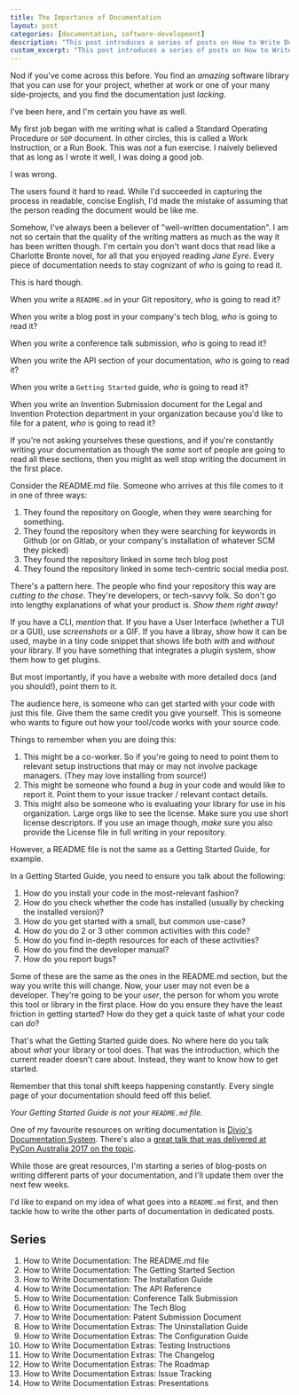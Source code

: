 ```yaml
---
title: The Importance of Documentation
layout: post
categories: [documentation, software-development]
description: "This post introduces a series of posts on How to Write Documentation."
custom_excerpt: "This post introduces a series of posts on How to Write Documentation."
---
```


Nod if you've come across this before. You find an *amazing* software library
that you can use for your project, whether at work or one of your many
side-projects, and you find the documentation just *lacking*.

I've been here, and I'm certain you have as well.

My first job began with me writing what is called a Standard Operating
Procedure or `SOP` document. In other circles, this is called a Work
Instruction, or a Run Book. This was *not* a fun exercise. I naively believed
that as long as I wrote it well, I was doing a good job.

I was wrong.

The users found it hard to read. While I'd succeeded in capturing the process in
readable, concise English, I'd made the mistake of assuming that the person
reading the document would be like me.

Somehow, I've always been a believer of "well-written documentation". I am not
so certain that the quality of the writing matters as much as the way it has
been written though. I'm certain you don't want docs that read like a Charlotte
Bronte novel, for all that you enjoyed reading *Jane Eyre*.  Every piece of
documentation needs to stay cognizant of *who* is going to read it.

This is hard though.

When you write a `README.md` in your Git repository, *who* is going to read it?

When you write a blog post in your company's tech blog, *who* is going to read
it?

When you write a conference talk submission, *who* is going to read it?

When you write the API section of your documentation, *who* is going to read
it?

When you write a `Getting Started` guide, *who* is going to read it?

When you write an Invention Submission document for the Legal and Invention
Protection department in your organization because you'd like to file for a
patent, *who* is going to read it?

If you're not asking yourselves these questions, and if you're constantly
writing your documentation as though the *same* sort of people are going to
read all these sections, then you might as well stop writing the document in
the first place.

Consider the README.md file. Someone who arrives at this file comes to it in
one of three ways:

1. They found the repository on Google, when they were searching for something.
2. They found the repository when they were searching for keywords in Github
   (or on Gitlab, or your company's installation of whatever SCM they picked)
3. They found the repository linked in some tech blog post
4. They found the repository linked in some tech-centric social media post.

There's a pattern here. The people who find your repository this way are
*cutting to the chase*. They're developers, or tech-savvy folk.  So don't go
into lengthy explanations of what your product is. *Show them right away!*

If you have a CLI, *mention* that. If you have a User Interface (whether a TUI
or a GUI), use *screenshots* or a GIF.  If you have a libray, show how it can
be used, maybe in a tiny code snippet that shows life both *with* and *without*
your library. If you have something that integrates a plugin system, show them
how to get plugins.

But most importantly, if you have a website with more detailed docs (and you
should!), point them to it.

The audience here, is someone who can get started with your code with just this
file.  Give them the same credit you give yourself. This is someone who wants
to figure out how your tool/code works with your source code.

Things to remember when you are doing this:

1. This might be a co-worker. So if you're going to need to point them to
   relevant setup instructions that may or may not involve package managers.
   (They may love installing from source!)
2. This might be someone who found a *bug* in your code and would like to
   report it. Point them to your issue tracker / relevant contact details.
3. This might also be someone who is evaluating your library for use in his
   organization. Large orgs like to see the license. Make sure you use short
   license descriptors. If you use an image though, *make* sure you also
   provide the License file in full writing in your repository.

However, a README file is not the same as a Getting Started Guide, for example.

In a Getting Started Guide, you need to ensure you talk about the following:

1. How do you install your code in the most-relevant fashion?
2. How do you check whether the code has installed (usually by checking the
   installed version)?
3. How do you get started with a small, but common use-case?
4. How do you do 2 or 3 other common activities with this code?
5. How do you find in-depth resources for each of these activities?
6. How do you find the developer manual?
7. How do you report bugs?

Some of these are the same as the ones in the README.md section, but the way
you write this will change. Now, your user may not even be a developer. They're
going to be your *user*, the person for whom you wrote this tool or library in
the first place. How do you ensure they have the least friction in getting
started? How do they get a quick taste of what your code can *do*?

That's what the Getting Started guide does. No where here do you talk about
*what* your library or tool does. That was the introduction, which the current
reader doesn't care about. Instead, they want to know how to get started.

Remember that this tonal shift keeps happening constantly. Every single page of
your documentation should feed off this belief.

*Your Getting Started Guide is not your `README.md` file.*

One of my favourite resources on writing documentation is [Divio's Documentation System](https://documentation.divio.com/).
There's also a [great talk that was delivered at PyCon Australia 2017 on the topic](https://www.youtube.com/watch?v=t4vKPhjcMZg&feature=youtu.be).

While those are great resources, I'm starting a series of blog-posts on writing
different parts of your documentation, and I'll update them over the next few
weeks.

I'd like to expand on my idea of what goes into a `README.md` first, and then
tackle how to write the other parts of documentation in dedicated posts.

## Series

1. How to Write Documentation: The README.md file
2. How to Write Documentation: The Getting Started Section
3. How to Write Documentation: The Installation Guide
4. How to Write Documentation: The API Reference
5. How to Write Documentation: Conference Talk Submission
6. How to Write Documentation: The Tech Blog
7. How to Write Documentation: Patent Submission Document
8. How to Write Documentation Extras: The Uninstallation Guide
9. How to Write Documentation Extras: The Configuration Guide
10. How to Write Documentation Extras: Testing Instructions
11. How to Write Documentation Extras: The Changelog
12. How to Write Documentation Extras: The Roadmap
13. How to Write Documentation Extras: Issue Tracking
14. How to Write Documentation Extras: Presentations
